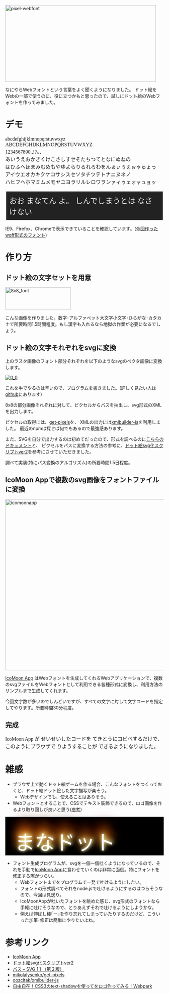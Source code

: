 <a href="http://manaten.net/wp-content/uploads/2014/01/pixel-webfont.png"><img src="http://manaten.net/wp-content/uploads/2014/01/pixel-webfont.png" alt="pixel-webfont" width="479" height="243" class="aligncenter size-full wp-image-892" /></a>

なにやらWebフォントという言葉をよく聞くようになりました。
ドット絵をWebの一部で使うのに、役に立つかもと思ったので、試しにドット絵のWebフォントを作ってみました。


<!-- more -->

# デモ

<div>
<style>
@font-face {
	font-family: '8x8';
	src:url('http://manaten.net/wp-content/uploads/2014/02/8x8.woff') format('woff');
	font-weight: normal;
	font-style: normal;
}
</style>
<pre style="font-family: '8x8'; font-size: 16px;">
abcdefghijklmnopqrstuvwxyz
ABCDEFGHIJKLMNOPQRSTUVWXYZ
1234567890.,!?。、
あいうえおかきくけこさしすせそたちつてとなにぬねの
はひふへほまみむめもやゆよらりるれろわをんぁぃぅぇぉゃゅょっ
アイウエオカキクケコサシスセソタチツテトナニヌネノ
ハヒフヘホマミムメモヤユヨラリルレロワヲンァィゥェォャュョッ
</pre>
<div style="font-family: '8x8'; font-size: 24px; color: #EEE; border: 3px solid #EEE; padding: 10px; background: #222; border-radius: 4px;">おお まなてん よ。 しんでしまうとは なさけない</div>
</div>

IE9、Firefox、Chromeで表示できていることを確認しています。([今回作ったwoff形式のフォント](http://manaten.net/wp-content/uploads/2014/02/8x8.woff))

# 作り方

## ドット絵の文字セットを用意
<a href="http://manaten.net/wp-content/uploads/2014/01/8x8_font.png"><img src="http://manaten.net/wp-content/uploads/2014/01/8x8_font.png" alt="8x8_font" width="208" height="72" class="aligncenter size-full wp-image-893" /></a>

こんな画像を作りました。数字･アルファベット大文字小文字･ひらがな･カタカナで所要時間1.5時間程度。もし漢字も入れるなら地獄の作業が必要になるでしょう。

## ドット絵の文字それぞれをsvgに変換

上のラスタ画像のフォント部分それぞれを以下のようなsvgのベクタ画像に変換します。

<a href="http://manaten.net/wp-content/uploads/2014/02/0_0.svg"><img src="http://manaten.net/wp-content/uploads/2014/02/0_0.svg" alt="0_0" class="aligncenter size-full wp-image-894" /></a>

これを手でやるのは辛いので、プログラムを書きました。(詳しく見たい人は[github](https://github.com/manaten/pixel-font/blob/master/index.coffee)にあります)

8x8の部分画像それぞれに対して、ピクセルからパスを抽出し、svg形式のXMLを出力します。

ピクセルの取得には、[get-pixels](https://github.com/mikolalysenko/get-pixels)を、
XMLの出力には[xmlbuilder-js](https://github.com/oozcitak/xmlbuilder-js)を利用しました。
最近のnpmは探せば何でもあるので最強感あります。

また、SVGを自分で出力するのは初めてだったので、形式を調べるのに[こちらのドキュメント](http://www.hcn.zaq.ne.jp/___/SVG11-2nd/paths.html#PathData)と、
ピクセルをパスに変換する方法の参考に、[ドット絵svg化スクリプトver2](http://www.h2.dion.ne.jp/~defghi/dot2svg/dot2svg2.htm)を参考にさせていただきました。

調べて実装(特にパス変換のアルゴリズム)の所要時間1.5日程度。

## IcoMoon Appで複数のsvg画像をフォントファイルに変換
<a href="http://manaten.net/wp-content/uploads/2014/02/icomoonapp.png"><img src="http://manaten.net/wp-content/uploads/2014/02/icomoonapp.png" alt="icomoonapp" width="872" height="541" class="aligncenter size-full wp-image-895" /></a>

[IcoMoon App](http://icomoon.io/app) はWebフォントを生成してくれるWebアプリケーションで、複数のsvgファイルをWebフォントとして利用できる各種形式に変換し、利用方法のサンプルまで生成してくれます。

今回文字数が多いのでしんどいですが、すべての文字に対して文字コードを指定してやります。所要時間30分程度。

## 完成

<div style="font-family: '8x8'; font-size: 16px;">IcoMoon App が せいせいしたコードを てきとうにコピペするだけで、このようにブラウザで りようすることが できるようになりました。</div>

# 雑感
* ブラウザ上で動くドット絵ゲームを作る場合、こんなフォントをつくっておくと、ドット絵ドット絵した文字描写が楽そう。
  * Webデザインでも、使えることはありそう。
* Webフォントとすることで、CSSでテキスト装飾できるので、ロゴ画像を作るより取り回しが良いと思う([参考](http://weboook.blog22.fc2.com/blog-entry-230.html))

<div style="font-family: '8x8';
  padding: 30px 0 0 30px;
  background: #000;
  font-size: 64px; color: #fff;
  text-shadow: 0 0 10px #fefcc9,
   5px  -5px 15px #feec85,
 -10px -10px 20px #ffae34,
  10px -20px 25px #ec760c,
 -10px -30px 30px #cd4606,
   0px -40px 35px #973716,
   5px -45px 40px #451b0e;">まなドット</div>


* フォント生成プログラムが、svgを一個一個吐くようになっているので、それを手動で[IcoMoon App](http://icomoon.io/app)に食わせていくのは非常に面倒。特にフォントを修正する際がつらい。
  * Webフォントまでをプログラムで一発で吐けるようにしたい。
  * フォントの形式調べてそれをnode.jsで吐けるようにするのはつらそうなので、今回は見送り。
  * IcoMoonAppが吐いたフォントを眺めた感じ、svg形式のフォントなら手軽に吐けそうなので、とりあえずそれで吐けるようにしようかな。
  * 例えば伸ばし棒｢ー｣を作り忘れてしまっていたりするのだけど、こういった加筆･修正は簡単にやりたいよね。

# 参考リンク
* [IcoMoon App](http://icomoon.io/app)
* [ドット絵svg化スクリプトver2](http://www.h2.dion.ne.jp/~defghi/dot2svg/dot2svg2.htm)
* [パス – SVG 1.1 （第２版）](http://www.hcn.zaq.ne.jp/___/SVG11-2nd/paths.html#PathData)
* [mikolalysenko/get-pixels](https://github.com/mikolalysenko/get-pixels)
* [oozcitak/xmlbuilder-js](https://github.com/oozcitak/xmlbuilder-js)
* [自由自在！CSS3のtext-shadowを使ってをロゴ作ってみる｜Webpark](http://weboook.blog22.fc2.com/blog-entry-230.html)

